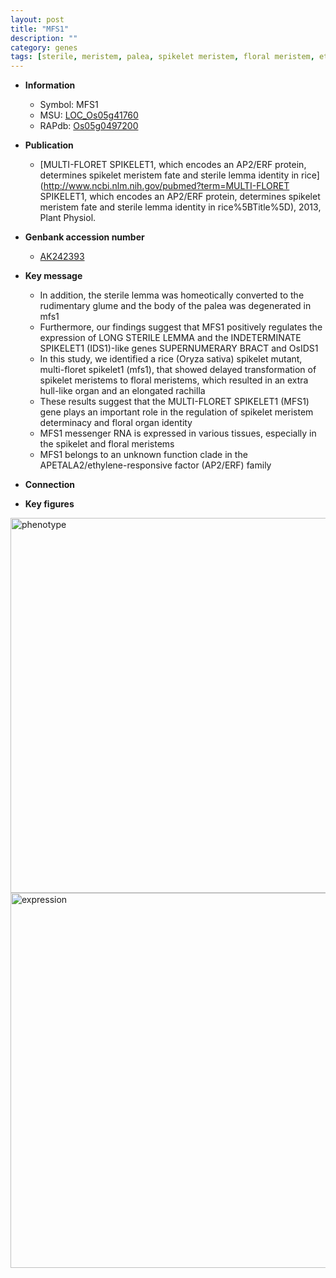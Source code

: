 ```yaml
---
layout: post
title: "MFS1"
description: ""
category: genes
tags: [sterile, meristem, palea, spikelet meristem, floral meristem, ethylene, floral, spikelet, lemma]
---
```


* **Information**  
    + Symbol: MFS1  
    + MSU: [LOC_Os05g41760](http://rice.plantbiology.msu.edu/cgi-bin/ORF_infopage.cgi?orf=LOC_Os05g41760)  
    + RAPdb: [Os05g0497200](http://rapdb.dna.affrc.go.jp/viewer/gbrowse_details/irgsp1?name=Os05g0497200)  

* **Publication**  
    + [MULTI-FLORET SPIKELET1, which encodes an AP2/ERF protein, determines spikelet meristem fate and sterile lemma identity in rice](http://www.ncbi.nlm.nih.gov/pubmed?term=MULTI-FLORET SPIKELET1, which encodes an AP2/ERF protein, determines spikelet meristem fate and sterile lemma identity in rice%5BTitle%5D), 2013, Plant Physiol.

* **Genbank accession number**  
    + [AK242393](http://www.ncbi.nlm.nih.gov/nuccore/AK242393)

* **Key message**  
    + In addition, the sterile lemma was homeotically converted to the rudimentary glume and the body of the palea was degenerated in mfs1
    + Furthermore, our findings suggest that MFS1 positively regulates the expression of LONG STERILE LEMMA and the INDETERMINATE SPIKELET1 (IDS1)-like genes SUPERNUMERARY BRACT and OsIDS1
    + In this study, we identified a rice (Oryza sativa) spikelet mutant, multi-floret spikelet1 (mfs1), that showed delayed transformation of spikelet meristems to floral meristems, which resulted in an extra hull-like organ and an elongated rachilla
    + These results suggest that the MULTI-FLORET SPIKELET1 (MFS1) gene plays an important role in the regulation of spikelet meristem determinacy and floral organ identity
    + MFS1 messenger RNA is expressed in various tissues, especially in the spikelet and floral meristems
    + MFS1 belongs to an unknown function clade in the APETALA2/ethylene-responsive factor (AP2/ERF) family

* **Connection**  

* **Key figures**  
<img src="https://funricegenes.github.io/images/MFS1.pheno.png" alt="phenotype"  style="width: 600px;"/>

<img src="https://funricegenes.github.io/images/MFS1.exp.png" alt="expression"  style="width: 600px;"/>


